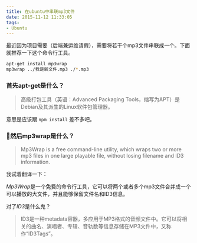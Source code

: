 ```yaml
---
title: 在ubuntu中串联mp3文件
date: 2015-11-12 11:33:05
tags:
- Ubuntu
---
```


最近因为项目需要（后端兼运维请假），需要将若干个mp3文件串联成一个。下面就推荐一下这个命令行工具。

```bash
apt-get install mp3wrap
mp3wrap ../我是新文件.mp3 ./*.mp3
```

### 首先apt-get是什么？
> 高级打包工具（英语：Advanced Packaging Tools，缩写为APT）是Debian及其派生的Linux软件包管理器。

意思是应该跟 `npm install` 差不多吧。

### 然后mp3wrap是什么？
> Mp3Wrap  is  a  free  command-line utility, which wraps two or more mp3 files in one large playable file, without losing filename and ID3 information.

我试着翻译一下：

*Mp3Wrap*是一个免费的命令行工具，它可以将两个或者多个mp3文件合并成一个可以播放的大文件，并且能够保留文件名和ID3信息。

对了*ID3*是什么鬼？
> ID3是一种metadata容器，多应用于MP3格式的音频文件中。它可以将相关的曲名、演唱者、专辑、音轨数等信息存储在MP3文件中，又称作“ID3Tags”。